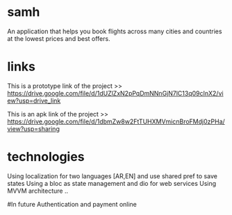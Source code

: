 # samh

An application that helps you book flights across many cities and countries at the lowest prices and best offers.

# links
This is a prototype link of the project >>
https://drive.google.com/file/d/1dUZlZxN2pPqDmNNnGjN7lC13q09cInX2/view?usp=drive_link

This is an apk link of the project >>
https://drive.google.com/file/d/1dbmZw8w2FtTUHXMVmicnBroFMdj0zPHa/view?usp=sharing

# technologies
Using localization for two languages [AR,EN] and use shared pref to save states
Using a bloc as state management and dio for web services
Using MVVM architecture ..

#In future 
Authentication and payment online 
